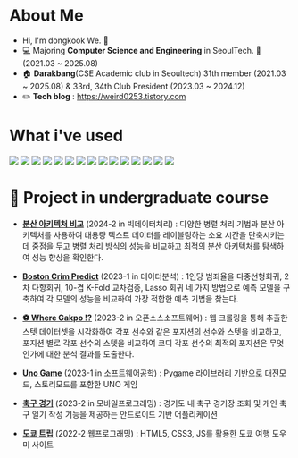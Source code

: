 # About Me
* Hi, I'm dongkook We. :wave:
* 💻 Majoring **Computer Science and Engineering** in SeoulTech. 🏫 (2021.03 ~ 2025.08)
* 🏠 **Darakbang**(CSE Academic club in Seoultech) 31th member (2021.03 ~ 2025.08) & 33rd, 34th Club President (2023.03 ~ 2024.12)
* ✏️ **Tech blog** : https://weird0253.tistory.com


# What i've used
<div> 
  <img src="https://img.shields.io/badge/Python-3776AB?style=for-the-badge&logo=python&logoColor=white">
  <img src="https://img.shields.io/badge/Java-ED8B00?style=for-the-badge&logo=openjdk&logoColor=white">
  <img src="https://img.shields.io/badge/C-00599C?style=for-the-badge&logo=c&logoColor=white">
  <img src="https://img.shields.io/badge/c++-00599C?style=for-the-badge&logo=c%2B%2B&logoColor=white">
  <img src="https://img.shields.io/badge/spring-6DB33F?style=for-the-badge&logo=spring&logoColor=white">
  <img src="https://img.shields.io/badge/Spring%20Boot-6DB33F?style=for-the-badge&logo=Spring%20Boot&logoColor=yellow">
  <img src="https://img.shields.io/badge/html5-E34F26?style=for-the-badge&logo=html5&logoColor=white"/>
  <img src="https://img.shields.io/badge/css-663399?style=for-the-badge&logo=css&logoColor=white"/>
  <img src="https://img.shields.io/badge/JavaScript-F7DF1E?logo=JavaScript&logoColor=000&style=for-the-badge">
  <img src="https://img.shields.io/badge/github-181717?style=for-the-badge&logo=github&logoColor=white">
  <img src="https://img.shields.io/badge/git-F05032?style=for-the-badge&logo=git&logoColor=white">
  <img src="https://img.shields.io/badge/SQLite-07405E?style=for-the-badge&logo=sqlite&logoColor=white">
  <img src="https://img.shields.io/badge/MySQL-00000F?style=for-the-badge&logo=mysql&logoColor=white">
  <img src="https://img.shields.io/badge/amazonaws-232F3E?style=for-the-badge&logo=amazonaws&logoColor=white"> 
  <img src="https://img.shields.io/badge/firebase-FFCA28?style=for-the-badge&logo=firebase&logoColor=white">
</div>

# 🏫 Project in undergraduate course
- [**분산 아키텍처 비교**](https://github.com/wedongguk/Distributed_Architecture_Comparison) (2024-2 in 빅데이터처리) : 다양한 병렬 처리 기법과 분산 아키텍처를 사용하여 대용량 텍스트 데이터를 레이블링하는 소요 시간을 단축시키는 데 중점을 두고 병렬 처리 방식의 성능을 비교하고 최적의 분산 아키텍처를 탐색하여 성능 향상을 확인한다.

- [**Boston Crim Predict**](https://github.com/wedongguk/Boston_Crim_Predict) (2023-1 in 데이터분석) : 1인당 범죄율을 다중선형회귀, 2차 다항회귀, 10-겹 K-Fold 교차검증, Lasso 회귀 네 가지 방법으로 예측 모델을 구축하여 각 모델의 성능을 비교하여 가장 적합한 예측 기법을 찾는다.

- [**⚽ Where Gakpo ⁉**](https://github.com/wedongguk/Where_Gakpo) (2023-2 in 오픈소스소프트웨어) : 웹 크롤링을 통해 추출한 스텟 데이터셋을 시각화하여 각포 선수와 같은 포지션의 선수와 스텟을 비교하고, 포지션 별로 각포 선수의 스텟을 비교하여 코디 각포 선수의 최적의 포지션은 무엇인가에 대한 분석 결과를 도출한다.
  
- [**Uno Game**](https://github.com/Seoultech-SE-22/Seoultech-SE-22Team) (2023-1 in 소프트웨어공학) : Pygame 라이브러리 기반으로 대전모드, 스토리모드를 포함한 UNO 게임
  
- [**축구 경기**](https://github.com/DawnGlow/NumberBaseball_LogicCircuit) (2023-2 in 모바일프로그래밍) : 경기도 내 축구 경기장 조회 및 개인 축구 일기 작성 기능을 제공하는 안드로이드 기반 어플리케이션

- [**도쿄 트립**](https://github.com/wedongguk/Tokyo_Trip) (2022-2 웹프로그래밍) : HTML5, CSS3, JS를 활용한 도쿄 여행 도우미 사이트


<!--
**wedongguk/wedongguk** is a ✨ _special_ ✨ repository because its `README.md` (this file) appears on your GitHub profile.

Here are some ideas to get you started:

- 🔭 I’m currently working on ...
- 🌱 I’m currently learning ...
- 👯 I’m looking to collaborate on ...
- 🤔 I’m looking for help with ...
- 💬 Ask me about ...
- 📫 How to reach me: ...
- 😄 Pronouns: ...
- ⚡ Fun fact: ...
-->
